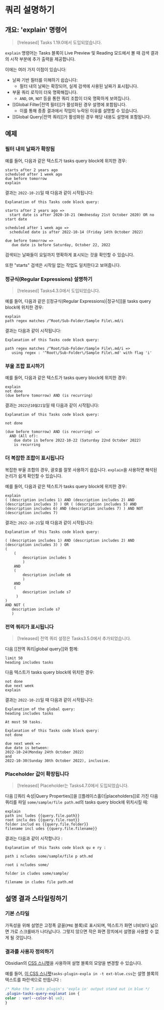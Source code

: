 # 쿼리 설명하기

## 개요: 'explain' 명령어

> [!released]
Tasks 1.19.0에서 도입되었습니다.

`explain` 명령어는 Tasks 블록이 Live Preview 및 Reading 모드에서 볼 때 검색 결과의 시작 부분에 추가 출력을 제공합니다.

이에는 여러 가지 이점이 있습니다:

- 날짜 기반 필터를 이해하기 쉽습니다:
  - 필터 내의 날짜는 확장되어, 실제 검색에 사용된 날짜가 표시됩니다.
- 부울 쿼리 로직이 더욱 명확해집니다.
  - `AND`, `OR`, `NOT` 등을 통한 쿼리 조합이 더욱 명확하게 보여집니다.
- [[Global Filter|전역 필터]]가 활성화된 경우 설명에 포함됩니다.
  - 이를 통해 종종 결과에서 작업이 누락된 이유를 설명할 수 있습니다.
- [[Global Query|전역 쿼리]]가 활성화된 경우 해당 내용도 설명에 포함됩니다.

## 예제

### 필터 내의 날짜가 확장됨

예를 들어, 다음과 같은 텍스트가 tasks query block에 위치한 경우:

<!-- snippet: DocsSamplesForExplain.test.explain_expands_dates.approved.query.text -->
```text
starts after 2 years ago
scheduled after 1 week ago
due before tomorrow
explain
```
<!-- endSnippet -->

결과는 `2022-10-21`일 때 다음과 같이 시작됩니다:

<!-- snippet: DocsSamplesForExplain.test.explain_expands_dates.approved.explanation.text -->
```text
Explanation of this Tasks code block query:

starts after 2 years ago =>
  start date is after 2020-10-21 (Wednesday 21st October 2020) OR no start date

scheduled after 1 week ago =>
  scheduled date is after 2022-10-14 (Friday 14th October 2022)

due before tomorrow =>
   due date is before Saturday, October 22, 2022 
```
<!-- endSnippet -->

검색되는 날짜들이 요일까지 명확하게 표시되는 것을 확인할 수 있습니다.

또한 "starts" 검색은 시작일 없는 작업도 일치한다고 보여줍니다.

### 정규식(Regular Expressions) 설명하기

> [!released]
> Tasks4.3.0에서 도입되었습니다.

예를 들어, 다음과 같은 [[정규식(Regular Expressions)|정규식]]을 tasks query block에 위치한 경우:

<!-- snippet: DocsSamplesForExplain.test.explain_regular_expression.approved.query.text -->
```text
explain
path regex matches /^Root/Sub-Folder/Sample File\.md/i
```
<!-- endSnippet -->

결과는 다음과 같이 시작됩니다:

<!-- snippet: DocsSamplesForExplain.test.explain_regular_expression.approved.explanation.text -->
```text
Explanation of this Tasks code block query:

path regex matches /^Root/Sub-Folder/Sample File\.md/i =>
   using regex : '^Root\/Sub-Folder\/Sample File\.md' with flag 'i'
```
<!-- endSnippet -->

### 부울 조합 표시하기

예를 들어, 다음과 같은 텍스트가 tasks query block에 위치한 경우:

<!-- snippet: DocsSamplesForExplain.test.explain_boolean_combinations.approved.query.text -->
```text
explain 
not done 
(due before tomorrow) AND (is recurring)
```
<!-- endSnippet -->

결과는 `2022년10월21일`일 때 다음과 같이 시작됩니다:

<!-- snippet: DocsSamplesForExplain.test.explain_boolean_combinations.approved.explanation.text -->
```text
Explanation of this Tasks code block query:

not done

(due before tomorrow) AND (is recurring) =>
  AND (All of):
    due date is before 2022-10-22 (Saturday 22nd October 2022)
    is recurring
```
<!-- endSnippet -->

### 더 복잡한 조합이 표시됩니다

복잡한 부울 조합의 경우, 괄호를 잘못 사용하기 쉽습니다. `explain`을 사용하면 해석된 논리가 쉽게 확인할 수 있습니다.

예를 들어, 다음과 같은 텍스트가 tasks query block에 위치한 경우:

<!-- snippet: DocsSamplesForExplain.test.explain_nested_boolean_combinations.approved.query.text -->
```text
explain
( (description includes 1) AND (description includes 2) AND (description includes 3) ) OR ( (description includes 5) AND (description includes 6) AND (description includes 7) ) AND NOT (description includes 7)
```
<!-- endSnippet -->

결과는 `2022-10-21`일 때 다음과 같이 시작됩니다:

<!-- snippet: DocsSamplesForExplain.test.explain_nested_boolean_combinations.approved.explanation.text -->
```text
Explanation of this Tasks code block query:

( (description includes 1) AND (description includes 2) AND (description includes 3) ) OR 
( 
    (
        description includes 5
        ) 
    AND 
    (
        description include s6
        )
    AND 
    (
        description include s7
     )
)
AND NOT (
   description include s7
   )
```
<!-- endSnippet -->

### 전역 쿼리가 표시됩니다

> [!released]
전역 쿼리 설정은 Tasks3.5.0에서 추가되었습니다.

다음 [[전역 쿼리|global query]]와 함께:

<!-- snippet: DocsSamplesForExplain.test.explain_example_global_query.approved.query.text -->
```text
limit 50 
heading includes tasks 
```
<!-- endSnippet -->

다음 텍스트가 tasks query block에 위치한 경우:

<!-- snippet: DocsSamplesForExplain.test.explain_explains_task_block_with_global_query_active.approved.query.text -->
```text
not done 
due next week 
explain 
```
<!-- endSnippet -->

결과는 `2022-10-21`일 때 다음과 같이 시작됩니다:

<!-- snippet: DocsSamplesForExplain.test.explain_explains_task_block_with_global_query_active.approved.explanation.text -->
```text
Explanation of the global query:
heading includes tasks

At most 50 tasks.

Explanation of this Tasks code block query:
not done

due next week =>
due date is between:
2022-10-24(Monday 24th October 2022)
and 
2022-10-30(Sunday 30th October 2022), inclusive.
```
<!-- endSnippet -->

### Placeholder 값이 확장됩니다

> [!released]
> Placeholder는 Tasks4.7.0에서 도입되었습니다.

다음 [[쿼리 속성|Query Properties]]을 [[플레이스홀더|placeholders]]로 가진 다음 쿼리를 파일 `some/sample/file path.md`의 tasks query block에 위치시킬 때:

 <!-- snippet: DocsSamplesForExplain.test.explain_placeholders.approved.query.text -->
 ``` text  
 explain  
 path inc ludes {{query.file.path}}  
 root inclu des {{query.file.root}}  
 folder includ es {{query.file.folder}}  
 filename incl udes {{query.file.filename}}  
 ```
 <!-- endSnippet -->  

결과는 다음과 같이 시작합니다 :

 <!-- snippet: DocsSamplesForEx plain .test .ex plain _placeholders.appr o ved .explanation.tex t -->   
 ``` text   
 Explanation of this Tasks code block qu e ry : 

 path i ncludes some/sample/file p ath.md  

 root i ncludes some/  

 folder in cludes some/sample/  

 filename in cludes file path.md    
 ```
 <!-- en d Snippet -->   

## 설명 결과 스타일링하기

### 기본 스타일

가독성을 위해 설명은 고정폭 글꼴(`PRE` 블록)로 표시되며, 텍스트가 화면 너비보다 넓으면 가로 스크롤바가 나타납니다. 그렇지 않으면 작은 화면 장치에서 설명을 사용할 수 없게 될 것입니다.

### 결과를 사용자 정의하기

Obsidian의 [CSS 스니펫](https://help.obsidian.md/How+to/Add+custom+styles#Use+Themes+and+or+CSS+snippets)을 사용하여 설명 블록의 모양을 변경할 수 있습니다.

예를 들어, [이 CSS 스니펫](https://github.com/obsidian-tasks-group/obsidian-tasks/blob/gh-pages/resources/sample_vaults/Tasks-Demo/.obsidian/snippets/tasks-plugin-explain-text-blue.css)`tasks-plugin-expla in -t ext-blue.css`는 설명 블록의 텍스트를 파란색으로 만듭니다 :

 <!--snippet : resources /sample_vaults/Tasks-Demo/. obsidian /snippets/tasks -plugin-expl ain-text-blue.css-->     
 ```css   
 /* Make the T asks plugin's 'expla in' output stand out in blue */     
.plugin-tasks-query-explanat ion {      
color : var(--color-bl ue);    
}       
 ```
<!-- endSnippet -->
